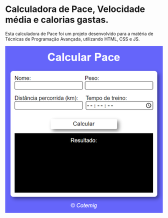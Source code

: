 # Calculadora de Pace, Velocidade média e calorias gastas.
Esta calculadora de Pace foi um projeto desenvolvido para a matéria de Técnicas de Programação Avançada, utilizando HTML, CSS e JS.

<a href=""><img src="pace.png"></a>

